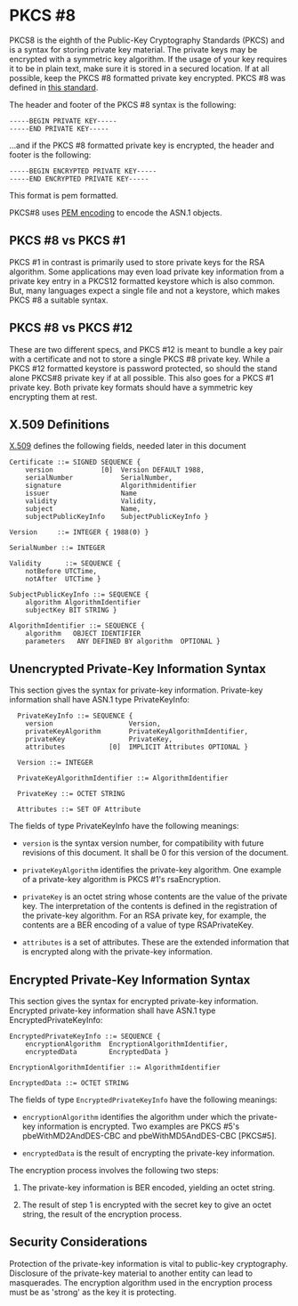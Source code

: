 # PKCS #8
PKCS8 is the eighth of the Public-Key Cryptography Standards (PKCS) and is a syntax for storing private key material. The private keys may be encrypted with a symmetric key algorithm. If the usage of your key requires it to be in plain text, make sure it is stored in a secured location. If at all possible, keep the PKCS #8 formatted private key encrypted. PKCS #8 was defined in [this standard](https://datatracker.ietf.org/doc/html/rfc5208). <br>

The header and footer of the PKCS #8 syntax is the following:

    -----BEGIN PRIVATE KEY-----
    -----END PRIVATE KEY-----

…and if the PKCS #8 formatted private key is encrypted, the header and footer is the following:

    -----BEGIN ENCRYPTED PRIVATE KEY-----
    -----END ENCRYPTED PRIVATE KEY-----

This format is pem formatted.

PKCS#8 uses [PEM encoding](https://gitlab.inf.unibe.ch/crypto/2021.cosmoscrypto/-/blob/master/design/encoding.md) to encode the ASN.1 objects. 

## **PKCS #8 vs PKCS #1**
PKCS #1 in contrast is primarily used to store private keys for the RSA algorithm. Some applications may even load private key information from a private key entry in a PKCS12 formatted keystore which is also common. But, many languages expect a single file and not a keystore, which makes PKCS #8 a suitable syntax.

## **PKCS #8 vs PKCS #12**

These are two different specs, and PKCS #12 is meant to bundle a key pair with a certificate and not to store a single PKCS #8 private key. While a PKCS #12 formatted keystore is password protected, so should the stand alone PKCS#8 private key if at all possible. This also goes for a PKCS #1 private key. Both private key formats should have a symmetric key encrypting them at rest.

## **X.509 Definitions**
[X.509](https://www.itu.int/rec/T-REC-X.509-198811-S) defines the following fields, needed later in this document

    Certificate ::= SIGNED SEQUENCE { 
        version            [0]  Version DEFAULT 1988, 
        serialNumber            SerialNumber, 
        signature               Algorithmidentifier 
        issuer                  Name 
        validity                Validity, 
        subject                 Name, 
        subjectPublicKeyInfo    SubjectPublicKeyInfo } 

    Version     ::= INTEGER { 1988(0) } 

    SerialNumber ::= INTEGER 

    Validity      ::= SEQUENCE {  
        notBefore UTCTime, 
        notAfter  UTCTime }

    SubjectPublicKeyInfo ::= SEQUENCE { 
        algorithm AlgorithmIdentifier 
        subjectKey BIT STRING }

    AlgorithmIdentifier ::= SEQUENCE { 
        algorithm   OBJECT IDENTIFIER 
        parameters   ANY DEFINED BY algorithm  OPTIONAL }


## **Unencrypted Private-Key Information Syntax**
This section gives the syntax for private-key information.
Private-key information shall have ASN.1 type PrivateKeyInfo:

      PrivateKeyInfo ::= SEQUENCE {
        version                   Version,
        privateKeyAlgorithm       PrivateKeyAlgorithmIdentifier,
        privateKey                PrivateKey,
        attributes           [0]  IMPLICIT Attributes OPTIONAL }

      Version ::= INTEGER

      PrivateKeyAlgorithmIdentifier ::= AlgorithmIdentifier

      PrivateKey ::= OCTET STRING

      Attributes ::= SET OF Attribute

 The fields of type PrivateKeyInfo have the following meanings:

- `version` is the syntax version number, for compatibility with
future revisions of this document.  It shall be 0 for this version
of the document.

- `privateKeyAlgorithm` identifies the private-key algorithm.  One
      example of a private-key algorithm is PKCS #1's rsaEncryption.

- `privateKey` is an octet string whose contents are the value of the
      private key.  The interpretation of the contents is defined in the
      registration of the private-key algorithm.  For an RSA private
      key, for example, the contents are a BER encoding of a value of
      type RSAPrivateKey.

- `attributes` is a set of attributes.  These are the extended
      information that is encrypted along with the private-key
      information.

## **Encrypted Private-Key Information Syntax**

   This section gives the syntax for encrypted private-key information. Encrypted private-key information shall have ASN.1 type
   EncryptedPrivateKeyInfo:

    EncryptedPrivateKeyInfo ::= SEQUENCE {
        encryptionAlgorithm  EncryptionAlgorithmIdentifier,
        encryptedData        EncryptedData }

    EncryptionAlgorithmIdentifier ::= AlgorithmIdentifier

    EncryptedData ::= OCTET STRING

   The fields of type `EncryptedPrivateKeyInfo` have the following
   meanings:

- `encryptionAlgorithm` identifies the algorithm under which the
    private-key information is encrypted.  Two examples are PKCS #5's
    pbeWithMD2AndDES-CBC and pbeWithMD5AndDES-CBC [PKCS#5].

- `encryptedData` is the result of encrypting the private-key
    information.

The encryption process involves the following two steps:

1. The private-key information is BER encoded, yielding an octet
    string.

2. The result of step 1 is encrypted with the secret key to give
    an octet string, the result of the encryption process.

## **Security Considerations**

   Protection of the private-key information is vital to public-key
   cryptography.  Disclosure of the private-key material to another
   entity can lead to masquerades.  The encryption algorithm used in the
   encryption process must be as 'strong' as the key it is protecting.

